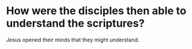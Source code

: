 # How were the disciples then able to understand the scriptures?

Jesus opened their minds that they might understand.
